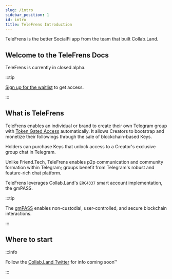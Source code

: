 ```yaml
---
slug: /intro
sidebar_position: 1
id: intro
title: TeleFrens Introduction
---
```


TeleFrens is the better SocialFi app from the team that built Collab.Land.

## Welcome to the TeleFrens Docs

TeleFrens is currently in closed alpha. 

:::tip

[Sign up for the waitlist](https://telefrens.deform.cc/waitlist) to get access.

:::

## What is TeleFrens

TeleFrens enables an individual or brand to create their own Telegram group with [Token Gated Access](/help-docs/key-features/token-gate-communities) automatically. It allows Creators to bootstrap and monetize their followings through the sale of blockchain-based Keys.

Holders can purchase Keys that unlock access to a Creator's exclusive group chat in Telegram.

Unlike Friend.Tech, TeleFrens enables p2p communication and community formation within Telegram; groups benefit from Telegram's robust and feature-rich chat platform.

TeleFrens leverages Collab.Land's `ERC4337` smart account implementation, the gmPASS.

:::tip

The [gmPASS](/help-docs/key-features/gm-pass) enables non-custodial, user-controlled, and secure blockchain interactions.

:::

## Where to start

:::info

Follow the [Collab.Land Twitter](https://twitter.com/Collab_Land_) for info coming soon™

:::

<!-- 
### I'm a Creator

Start Here:

### I'm a Holder

Start Here: 
-->

